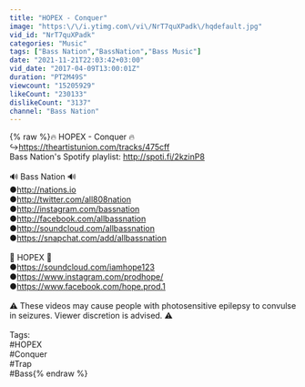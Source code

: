 ```yaml
---
title: "HOPEX - Conquer"
image: "https:\/\/i.ytimg.com\/vi\/NrT7quXPadk\/hqdefault.jpg"
vid_id: "NrT7quXPadk"
categories: "Music"
tags: ["Bass Nation","BassNation","Bass Music"]
date: "2021-11-21T22:03:42+03:00"
vid_date: "2017-04-09T13:00:01Z"
duration: "PT2M49S"
viewcount: "15205929"
likeCount: "230133"
dislikeCount: "3137"
channel: "Bass Nation"
---
```

{% raw %}🔥 HOPEX - Conquer 🔥<br />↪︎<a rel="nofollow" target="blank" href="https://theartistunion.com/tracks/475cff">https://theartistunion.com/tracks/475cff</a><br />Bass Nation's Spotify playlist: <a rel="nofollow" target="blank" href="http://spoti.fi/2kzinP8">http://spoti.fi/2kzinP8</a><br /><br />🔊 Bass Nation 🔊<br />●<a rel="nofollow" target="blank" href="http://nations.io">http://nations.io</a><br />●<a rel="nofollow" target="blank" href="http://twitter.com/all808nation">http://twitter.com/all808nation</a><br />●<a rel="nofollow" target="blank" href="http://instagram.com/bassnation">http://instagram.com/bassnation</a><br />●<a rel="nofollow" target="blank" href="http://facebook.com/allbassnation">http://facebook.com/allbassnation</a><br />●<a rel="nofollow" target="blank" href="http://soundcloud.com/allbassnation">http://soundcloud.com/allbassnation</a><br />●<a rel="nofollow" target="blank" href="https://snapchat.com/add/allbassnation">https://snapchat.com/add/allbassnation</a><br /><br />🎵 HOPEX 🎵<br />●<a rel="nofollow" target="blank" href="https://soundcloud.com/iamhope123">https://soundcloud.com/iamhope123</a><br />●<a rel="nofollow" target="blank" href="https://www.instagram.com/prodhope/">https://www.instagram.com/prodhope/</a><br />●<a rel="nofollow" target="blank" href="https://www.facebook.com/hope.prod.1">https://www.facebook.com/hope.prod.1</a><br /><br />⚠️ These videos may cause people with photosensitive epilepsy to convulse in seizures. Viewer discretion is advised. ⚠️<br /><br />Tags:<br />#HOPEX<br />#Conquer<br />#Trap<br />#Bass{% endraw %}
